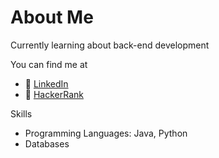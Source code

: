 # About Me

Currently learning about back-end development

You can find me at
- 👤 [LinkedIn](https://www.linkedin.com/in/thiolivrr/)
- 👾 [HackerRank](https://www.hackerrank.com/oliveirathiago11)

Skills
- Programming Languages: Java, Python
- Databases
